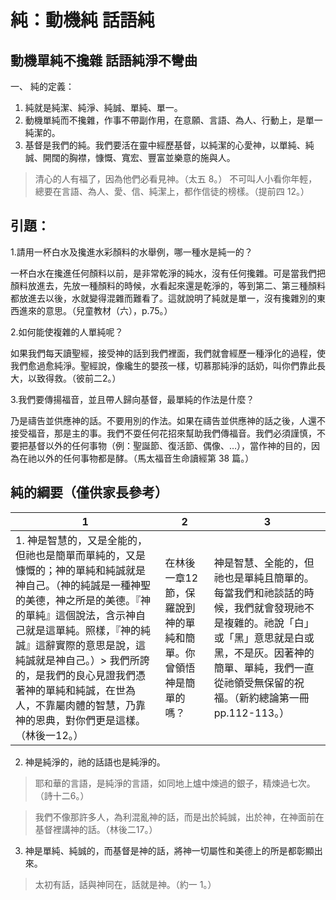 # 純：動機純 話語純

## 動機單純不攙雜 話語純淨不彎曲 

一、 純的定義： 
1. 純就是純潔、純淨、純誠、單純、單一。
2. 動機單純而不攙雜，作事不帶副作用，在意願、言語、為人、行動上，是單一純潔的。
3. 基督是我們的純。我們要活在靈中經歷基督，以純潔的心愛神，以單純、純誠、開闊的胸襟，慷慨、寬宏、豐富並樂意的施與人。
> 清心的人有福了，因為他們必看見神。（太五 8。）
> 不可叫人小看你年輕，總要在言語、為人、愛、信、純潔上，都作信徒的榜樣。（提前四 12。）


## 引題： 

1.請用一杯白水及攙進水彩顏料的水舉例，哪一種水是純一的？

一杯白水在攙進任何顏料以前，是非常乾淨的純水，沒有任何攙雜。可是當我們把顏料放進去，先放一種顏料的時候，水看起來還是乾淨的，等到第二、第三種顏料都放進去以後，水就變得混雜而難看了。這就說明了純就是單一，沒有攙雜別的東西進來的意思。（兒童教材（六），p.75。）

2.如何能使複雜的人單純呢？

如果我們每天讀聖經，接受神的話到我們裡面，我們就會經歷一種淨化的過程，使我們愈過愈純淨。聖經說，像纔生的嬰孩一樣，切慕那純淨的話奶，叫你們靠此長大，以致得救。（彼前二2。）

3.我們要傳揚福音，並且帶人歸向基督，最單純的作法是什麼？

乃是禱告並供應神的話。不要用別的作法。如果在禱告並供應神的話之後，人還不接受福音，那是主的事。我們不耍任何花招來幫助我們傳福音。我們必須謹慎，不要把基督以外的任何事物（例：聖誕節、復活節、偶像、…），當作神的目的，因為在祂以外的任何事物都是酵。（馬太福音生命讀經第 38 篇。）

## 純的綱要（僅供家長參考） 

| 1 | 2 | 3 |
|---|---|---|
| 1. 神是智慧的，又是全能的，但祂也是簡單而單純的，又是慷慨的；神的單純和純誠就是神自己。（神的純誠是一種神聖的美德，神之所是的美德。『神的單純』這個說法，含示神自己就是這單純。照樣，『神的純誠』這辭實際的意思是說，這純誠就是神自己。）> 我們所誇的，是我們的良心見證我們憑著神的單純和純誠，在世為人，不靠屬肉體的智慧，乃靠神的恩典，對你們更是這樣。（林後一12。） | 在林後一章12節，保羅說到神的單純和簡單。你曾領悟神是簡單的嗎？ | 神是智慧、全能的，但祂也是單純且簡單的。每當我們和祂談話的時候，我們就會發現祂不是複雜的。祂說「白」或「黑」意思就是白或黑，不是灰。因著神的簡單、單純，我們一直從祂領受無保留的祝福。（新約總論第一冊pp.112-113。）|

2. 神是純淨的，祂的話語也是純淨的。

> 耶和華的言語，是純淨的言語，如同地上爐中煉過的銀子，精煉過七次。（詩十二6。）

> 我們不像那許多人，為利混亂神的話，而是出於純誠，出於神，在神面前在基督裡講神的話。（林後二17。）

3. 神是單純、純誠的，而基督是神的話，將神一切屬性和美德上的所是都彰顯出來。

> 太初有話，話與神同在，話就是神。（約一 1。）
